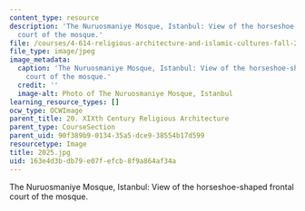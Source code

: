 ```yaml
---
content_type: resource
description: 'The Nuruosmaniye Mosque, Istanbul: View of the horseshoe-shaped frontal
  court of the mosque.'
file: /courses/4-614-religious-architecture-and-islamic-cultures-fall-2002/163e4d3bdb79e07fefcb8f9a864af34a_2025.jpg
file_type: image/jpeg
image_metadata:
  caption: 'The Nuruosmaniye Mosque, Istanbul: View of the horseshoe-shaped frontal
    court of the mosque.'
  credit: ''
  image-alt: Photo of The Nuruosmaniye Mosque, Istanbul
learning_resource_types: []
ocw_type: OCWImage
parent_title: 20. XIXth Century Religious Architecture
parent_type: CourseSection
parent_uid: 90f389b9-0134-35a5-dce9-38554b17d599
resourcetype: Image
title: 2025.jpg
uid: 163e4d3b-db79-e07f-efcb-8f9a864af34a
---
```

The Nuruosmaniye Mosque, Istanbul: View of the horseshoe-shaped frontal court of the mosque.

